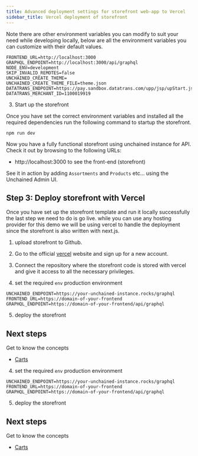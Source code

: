```yaml
---
title: Advanced deployment settings for storefront web-app to Vercel
sidebar_title: Vercel deployment of storefront
---
```


Note there are other environment variables you can modify to suit your need while developing locally, below are all the environment variables you can customize with their default values.

```
FRONTEND_URL=http://localhost:3000
GRAPHQL_ENDPOINT=http://localhost:3000/api/graphql
NODE_ENV=development
SKIP_INVALID_REMOTES=false
UNCHAINED_CREATE_THEME=
UNCHAINED_CREATE_THEME_FILE=theme.json
DATATRANS_ENDPOINT=https://pay.sandbox.datatrans.com/upp/jsp/upStart.jsp
DATATRANS_MERCHANT_ID=1100019919
```

3. Start up the storefront

Once you have set the correct environment variables and installed all the required dependencies run the following command to startup the storefront.

```
npm run dev
```

Now you have a fully functional storefront using unchained instance for API. Check it out by browsing to the following URLs:

- http://localhost:3000 to see the front-end (storefront)

See it in action by adding `Assortments` and `Products` etc... using the Unchained Admin UI.

## Step 3: Deploy storefront with Vercel

Once you have set up the storefront template and run it locally successfully the last step we need to do is go live. while you can use any hosting provider for this demo we will be using vercel to handle the deployment since the storefront is also written with next.js.

1. upload storefront to Github.

2. Go to the official [vercel](https://vercel.com/) website and sign up for a new account.

3. Connect the repository where the storefront code is stored with vercel and give it access to all the necessary privileges.

4. set the required `env` production environment

```
UNCHAINED_ENDPOINT=https://your-unchained-instance.rocks/graphql
FRONTEND_URL=https://domain-of-your-frontend
GRAPHQL_ENDPOINT=https://domain-of-your-frontend/api/graphql
```

5. deploy the storefront

## Next steps

Get to know the concepts

- [Carts](../concepts/carts)

4. set the required `env` production environment

```
UNCHAINED_ENDPOINT=https://your-unchained-instance.rocks/graphql
FRONTEND_URL=https://domain-of-your-frontend
GRAPHQL_ENDPOINT=https://domain-of-your-frontend/api/graphql
```

5. deploy the storefront

## Next steps

Get to know the concepts

- [Carts](../concepts/carts)
